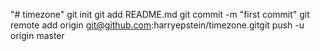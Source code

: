 "# timezone"  git init git add README.md git commit -m "first commit" git remote add origin git@github.com:harryepstein/timezone.gitgit push -u origin master
